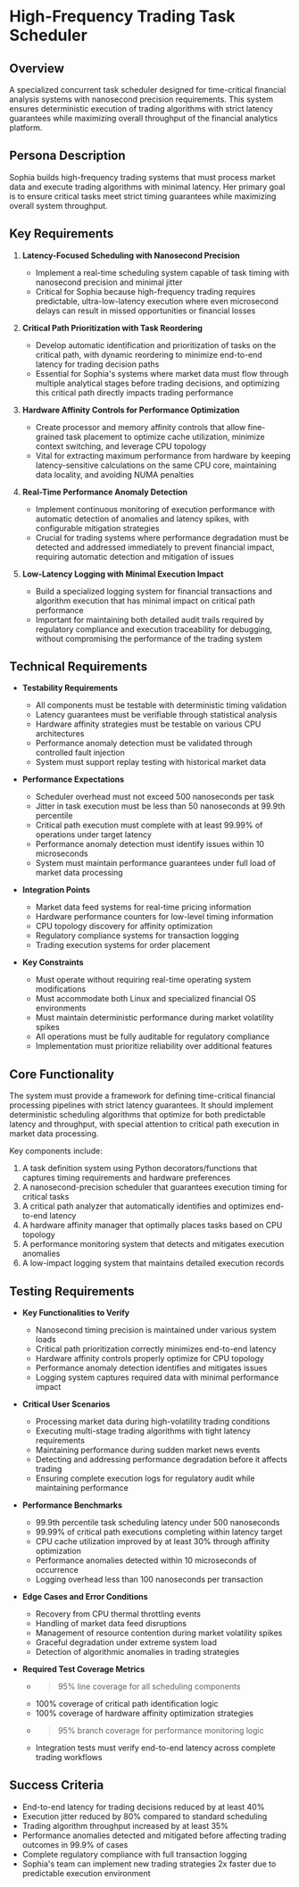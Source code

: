 # High-Frequency Trading Task Scheduler

## Overview
A specialized concurrent task scheduler designed for time-critical financial analysis systems with nanosecond precision requirements. This system ensures deterministic execution of trading algorithms with strict latency guarantees while maximizing overall throughput of the financial analytics platform.

## Persona Description
Sophia builds high-frequency trading systems that must process market data and execute trading algorithms with minimal latency. Her primary goal is to ensure critical tasks meet strict timing guarantees while maximizing overall system throughput.

## Key Requirements
1. **Latency-Focused Scheduling with Nanosecond Precision**
   - Implement a real-time scheduling system capable of task timing with nanosecond precision and minimal jitter
   - Critical for Sophia because high-frequency trading requires predictable, ultra-low-latency execution where even microsecond delays can result in missed opportunities or financial losses

2. **Critical Path Prioritization with Task Reordering**
   - Develop automatic identification and prioritization of tasks on the critical path, with dynamic reordering to minimize end-to-end latency for trading decision paths
   - Essential for Sophia's systems where market data must flow through multiple analytical stages before trading decisions, and optimizing this critical path directly impacts trading performance

3. **Hardware Affinity Controls for Performance Optimization**
   - Create processor and memory affinity controls that allow fine-grained task placement to optimize cache utilization, minimize context switching, and leverage CPU topology
   - Vital for extracting maximum performance from hardware by keeping latency-sensitive calculations on the same CPU core, maintaining data locality, and avoiding NUMA penalties

4. **Real-Time Performance Anomaly Detection**
   - Implement continuous monitoring of execution performance with automatic detection of anomalies and latency spikes, with configurable mitigation strategies
   - Crucial for trading systems where performance degradation must be detected and addressed immediately to prevent financial impact, requiring automatic detection and mitigation of issues

5. **Low-Latency Logging with Minimal Execution Impact**
   - Build a specialized logging system for financial transactions and algorithm execution that has minimal impact on critical path performance
   - Important for maintaining both detailed audit trails required by regulatory compliance and execution traceability for debugging, without compromising the performance of the trading system

## Technical Requirements
- **Testability Requirements**
  - All components must be testable with deterministic timing validation
  - Latency guarantees must be verifiable through statistical analysis
  - Hardware affinity strategies must be testable on various CPU architectures
  - Performance anomaly detection must be validated through controlled fault injection
  - System must support replay testing with historical market data

- **Performance Expectations**
  - Scheduler overhead must not exceed 500 nanoseconds per task
  - Jitter in task execution must be less than 50 nanoseconds at 99.9th percentile
  - Critical path execution must complete with at least 99.99% of operations under target latency
  - Performance anomaly detection must identify issues within 10 microseconds
  - System must maintain performance guarantees under full load of market data processing

- **Integration Points**
  - Market data feed systems for real-time pricing information
  - Hardware performance counters for low-level timing information
  - CPU topology discovery for affinity optimization
  - Regulatory compliance systems for transaction logging
  - Trading execution systems for order placement

- **Key Constraints**
  - Must operate without requiring real-time operating system modifications
  - Must accommodate both Linux and specialized financial OS environments
  - Must maintain deterministic performance during market volatility spikes
  - All operations must be fully auditable for regulatory compliance
  - Implementation must prioritize reliability over additional features

## Core Functionality
The system must provide a framework for defining time-critical financial processing pipelines with strict latency guarantees. It should implement deterministic scheduling algorithms that optimize for both predictable latency and throughput, with special attention to critical path execution in market data processing.

Key components include:
1. A task definition system using Python decorators/functions that captures timing requirements and hardware preferences
2. A nanosecond-precision scheduler that guarantees execution timing for critical tasks
3. A critical path analyzer that automatically identifies and optimizes end-to-end latency
4. A hardware affinity manager that optimally places tasks based on CPU topology
5. A performance monitoring system that detects and mitigates execution anomalies
6. A low-impact logging system that maintains detailed execution records

## Testing Requirements
- **Key Functionalities to Verify**
  - Nanosecond timing precision is maintained under various system loads
  - Critical path prioritization correctly minimizes end-to-end latency
  - Hardware affinity controls properly optimize for CPU topology
  - Performance anomaly detection identifies and mitigates issues
  - Logging system captures required data with minimal performance impact

- **Critical User Scenarios**
  - Processing market data during high-volatility trading conditions
  - Executing multi-stage trading algorithms with tight latency requirements
  - Maintaining performance during sudden market news events
  - Detecting and addressing performance degradation before it affects trading
  - Ensuring complete execution logs for regulatory audit while maintaining performance

- **Performance Benchmarks**
  - 99.9th percentile task scheduling latency under 500 nanoseconds
  - 99.99% of critical path executions completing within latency target
  - CPU cache utilization improved by at least 30% through affinity optimization
  - Performance anomalies detected within 10 microseconds of occurrence
  - Logging overhead less than 100 nanoseconds per transaction

- **Edge Cases and Error Conditions**
  - Recovery from CPU thermal throttling events
  - Handling of market data feed disruptions
  - Management of resource contention during market volatility spikes
  - Graceful degradation under extreme system load
  - Detection of algorithmic anomalies in trading strategies

- **Required Test Coverage Metrics**
  - >95% line coverage for all scheduling components
  - 100% coverage of critical path identification logic
  - 100% coverage of hardware affinity optimization strategies
  - >95% branch coverage for performance monitoring logic
  - Integration tests must verify end-to-end latency across complete trading workflows

## Success Criteria
- End-to-end latency for trading decisions reduced by at least 40%
- Execution jitter reduced by 80% compared to standard scheduling
- Trading algorithm throughput increased by at least 35%
- Performance anomalies detected and mitigated before affecting trading outcomes in 99.9% of cases
- Complete regulatory compliance with full transaction logging
- Sophia's team can implement new trading strategies 2x faster due to predictable execution environment